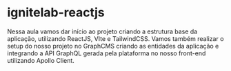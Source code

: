 # ignitelab-reactjs

Nessa aula vamos dar início ao projeto criando a estrutura base da aplicação, utilizando ReactJS, VIte e TailwindCSS. Vamos também realizar o setup do nosso projeto no GraphCMS criando as entidades da aplicação e integrando a API GraphQL gerada pela plataforma no nosso front-end utilizando Apollo Client.
